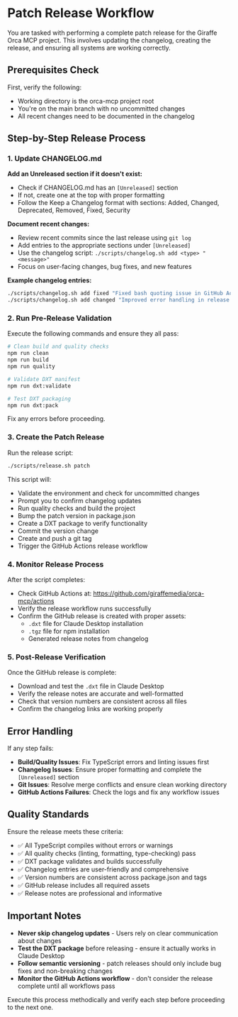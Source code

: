 # Patch Release Workflow

You are tasked with performing a complete patch release for the Giraffe Orca MCP project. This involves updating the changelog, creating the release, and ensuring all systems are working correctly.

## Prerequisites Check

First, verify the following:

- Working directory is the orca-mcp project root
- You're on the main branch with no uncommitted changes
- All recent changes need to be documented in the changelog

## Step-by-Step Release Process

### 1. Update CHANGELOG.md

**Add an Unreleased section if it doesn't exist:**

- Check if CHANGELOG.md has an `[Unreleased]` section
- If not, create one at the top with proper formatting
- Follow the Keep a Changelog format with sections: Added, Changed, Deprecated, Removed, Fixed, Security

**Document recent changes:**

- Review recent commits since the last release using `git log`
- Add entries to the appropriate sections under `[Unreleased]`
- Use the changelog script: `./scripts/changelog.sh add <type> "<message>"`
- Focus on user-facing changes, bug fixes, and new features

**Example changelog entries:**

```bash
./scripts/changelog.sh add fixed "Fixed bash quoting issue in GitHub Actions release workflow"
./scripts/changelog.sh add changed "Improved error handling in release scripts"
```

### 2. Run Pre-Release Validation

Execute the following commands and ensure they all pass:

```bash
# Clean build and quality checks
npm run clean
npm run build
npm run quality

# Validate DXT manifest
npm run dxt:validate

# Test DXT packaging
npm run dxt:pack
```

Fix any errors before proceeding.

### 3. Create the Patch Release

Run the release script:

```bash
./scripts/release.sh patch
```

This script will:

- Validate the environment and check for uncommitted changes
- Prompt you to confirm changelog updates
- Run quality checks and build the project
- Bump the patch version in package.json
- Create a DXT package to verify functionality
- Commit the version change
- Create and push a git tag
- Trigger the GitHub Actions release workflow

### 4. Monitor Release Process

After the script completes:

- Check GitHub Actions at: https://github.com/giraffemedia/orca-mcp/actions
- Verify the release workflow runs successfully
- Confirm the GitHub release is created with proper assets:
  - `.dxt` file for Claude Desktop installation
  - `.tgz` file for npm installation
  - Generated release notes from changelog

### 5. Post-Release Verification

Once the GitHub release is complete:

- Download and test the `.dxt` file in Claude Desktop
- Verify the release notes are accurate and well-formatted
- Check that version numbers are consistent across all files
- Confirm the changelog links are working properly

## Error Handling

If any step fails:

- **Build/Quality Issues**: Fix TypeScript errors and linting issues first
- **Changelog Issues**: Ensure proper formatting and complete the `[Unreleased]` section
- **Git Issues**: Resolve merge conflicts and ensure clean working directory
- **GitHub Actions Failures**: Check the logs and fix any workflow issues

## Quality Standards

Ensure the release meets these criteria:

- ✅ All TypeScript compiles without errors or warnings
- ✅ All quality checks (linting, formatting, type-checking) pass
- ✅ DXT package validates and builds successfully
- ✅ Changelog entries are user-friendly and comprehensive
- ✅ Version numbers are consistent across package.json and tags
- ✅ GitHub release includes all required assets
- ✅ Release notes are professional and informative

## Important Notes

- **Never skip changelog updates** - Users rely on clear communication about changes
- **Test the DXT package** before releasing - ensure it actually works in Claude Desktop
- **Follow semantic versioning** - patch releases should only include bug fixes and non-breaking changes
- **Monitor the GitHub Actions workflow** - don't consider the release complete until all workflows pass

Execute this process methodically and verify each step before proceeding to the next one.
